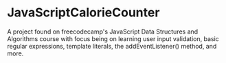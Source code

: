 # JavaScriptCalorieCounter
A project found on freecodecamp's JavaScript Data Structures and Algorithms course with focus being on learning user input validation, basic regular expressions, template literals, the addEventListener() method, and more.  
